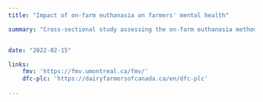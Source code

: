 ```yaml
---
title: "Impact of on-farm euthanasia on farmers' mental health"

summary: "Cross-sectional study assessing the on-farm euthanasia methods and the impact of euthanasia on farmers' mental health."


date: "2022-02-15"

links:
    fmv: 'https://fmv.umontreal.ca/fmv/'
    dfc-plc: 'https://dairyfarmersofcanada.ca/en/dfc-plc'
    
---
```


